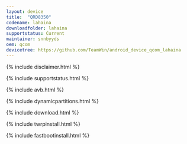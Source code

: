 ```yaml
---
layout: device
title:  "QRD8350"
codename: lahaina
downloadfolder: lahaina
supportstatus: Current
maintainer: snnbyyds
oem: qcom
devicetree: https://github.com/TeamWin/android_device_qcom_lahaina
---
```


{% include disclaimer.html %}

{% include supportstatus.html %}

{% include avb.html %}

{% include dynamicpartitions.html %}

{% include download.html %}

{% include twrpinstall.html %}

{% include fastbootinstall.html %}
